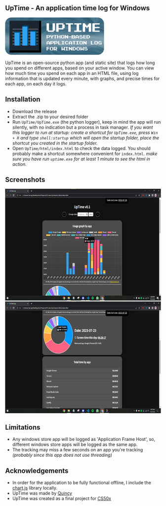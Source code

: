 ## UpTime - An application time log for Windows
<img src="github/app.png" width="320" height="120">

UpTime is an open-source python app (and static site) that logs how long you spend on different apps, based on your active window. You can view how much time you spend on each app in an HTML file, using log information that is updated every minute, with graphs, and precise times for each app, on each day it logs.

## Installation

- Download the release 
- Extract the .zip to your desired folder
- Run `UpTime/UpTime.exe` (the python logger), keep in mind the app will run silently, with no indication but a process in task manager. *If you want this logger to run at startup: create a shortcut for `UpTime.exe`, press `Win + R` and type `shell:startup` which will open the startup folder, place the shortcut you created in the startup folder.*
- Open `UpTime/html/index.html` to check the data logged. You should probably make a shortcut somewhere convenient for `index.html`. *make sure you have run `uptime.exe` for at least 1 minute to see the html in action.* 

## Screenshots

<img src="github/demo1.png" width="640" height="360">
<img src="github/demo2.png" width="640" height="360">

## Limitations

- Any windows store app will be logged as 'Application Frame Host', so, different windows store apps will be logged as the same app.
- The tracking may miss a few seconds on an app you're tracking *(probably since this app does not use threading)*

## Acknowledgements

- In order for the application to be fully functional offline, I include the [chart.js](https://www.chartjs.org/) library locally.
- UpTime was made by [Quincy](https://github.com/quincanny)
- UpTime was created as a final project for [CS50x](https://cs50.harvard.edu/x/)


